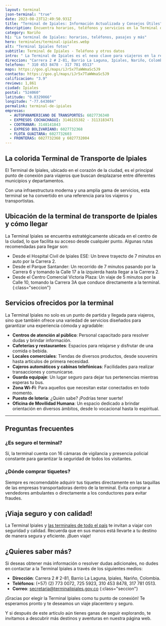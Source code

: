 ```yaml
---
layout: terminal
json-terminal: "true"
date: 2023-08-23T12:49:50.931Z
title: "Terminal de Ipiales: Información Actualizada y Consejos Útiles"
description: Encuentra horarios, teléfonos y servicios en la Terminal de Ipiales. ¡Planifica tu viaje ahora y disfruta de una experiencia sin igual!
category: Nariño
h1: "La terminal de Ipiales: horarios, teléfonos, pasajes y más"
hero: terminales/terminal-ipiales.webp
alt: "Terminal Ipiales fotos"
subtitle: Terminal de Ipiales - Teléfono y otros datos
intro: " La Terminal de Ipiales es el nexo clave para viajeros en la región. Con servicios modernos y diversas rutas, esta guía te ofrece todo lo que necesitas saber para tu próximo viaje. Desde horarios y tarifas hasta consejos útiles, encuentra aquí tu camino hacia una experiencia de viaje perfecta."
direccion: "Carrera 2 # 2-81, Barrio La Laguna, Ipiales, Nariño, Colombia."
telefono: " 310 453 8478 - 317 781 0513"
maps: https://goo.gl/maps/iJr5x7TaWWmaSc5J9
contacto: https://goo.gl/maps/iJr5x7TaWWmaSc5J9
calificacion: "3.9"
reviews: 1,861
ciudad: Ipiales
postal: "524060"
latitude: "0.8329066"
longitude: "-77.643084"
permalink: terminal-de-ipiales
empresas:
  - AUTOPANAMERICANO DE TRANSPORTES: 6027736340
  - EXPRESOS COCHACHAGUI: 3146155382 - 3113183471
  - COOTRANAR: 3148141843
  - EXPRESO BOLIVARIANO: 6027732368
  - FLOTA GUAITARA: 6027732603
  - FRONTERAS: 6027732368 y 6027732004
---
```

## La colorida Terminal de Transporte de Ipiales

El Terminal de Ipiales, ubicado en el corazón de la ciudad, es el principal punto de conexión para viajeros que buscan desplazarse entre diferentes municipios y departamentos.

Con una infraestructura moderna y una amplia gama de servicios, esta terminal se ha convertido en una referencia para los viajeros y transportistas.

## Ubicación de la terminal de transporte de Ipiales y cómo llegar

La Terminal Ipiales se encuentra estratégicamente ubicada en el centro de la ciudad, lo que facilita su acceso desde cualquier punto. Algunas rutas recomendadas para llegar son:

* Desde el Hospital Civil de Ipiales ESE: Un breve trayecto de 7 minutos en auto por la Carrera 2.
* Desde el Parque Santander: Un recorrido de 7 minutos pasando por la Carrera 6 y tomando la Calle 17 a la izquierda hasta llegar a la Carrera 2.
* Desde el Centro Comercial Victoria Plaza: Un viaje de 5 minutos por la Calle 10, tomando la Carrera 3A que conduce directamente a la terminal.
{:class="seccion"}

## Servicios ofrecidos por la terminal

La Terminal Ipiales no solo es un punto de partida y llegada para viajeros, sino que también ofrece una variedad de servicios diseñados para garantizar una experiencia cómoda y agradable:

* **Centros de atención al público**: Personal capacitado para resolver dudas y brindar información.
* **Cafeterías y restaurantes**: Espacios para relajarse y disfrutar de una comida o bebida.
* **Locales comerciales**: Tiendas de diversos productos, desde souvenirs hasta artículos de primera necesidad.
* **Cajeros automáticos y cabinas telefónicas**: Facilidades para realizar transacciones y comunicarse.
* **Guarda equipaje**: Un lugar seguro para dejar tus pertenencias mientras esperas tu bus.
* **Zona Wi-Fi**: Para aquellos que necesitan estar conectados en todo momento.
* **Puesto de lotería**: ¿Quién sabe? ¡Podrías tener suerte!
* **Oficina de Movilidad Humana**: Un espacio dedicado a brindar orientación en diversos ámbitos, desde lo vocacional hasta lo espiritual.

----

## Preguntas frecuentes

### ¿Es seguro el terminal?

Sí, la terminal cuenta con 16 cámaras de vigilancia y presencia policial constante para garantizar la seguridad de todos los visitantes.

### ¿Dónde comprar tiquetes?

Siempre es recomendable adquirir tus tiquetes directamente en las taquillas de las empresas transportadoras dentro de la terminal. Evita comprar a vendedores ambulantes o directamente a los conductores para evitar fraudes.

## ¡Viaja seguro y con calidad!

La Terminal Ipiales y [las terminales de todo el país](/) te invitan a viajar con seguridad y calidad. Recuerda que en sus manos está llevarte a tu destino de manera segura y eficiente. ¡Buen viaje!

## ¿Quieres saber más?

Si deseas obtener más información o resolver dudas adicionales, no dudes en contactar a la Terminal Ipiales a través de los siguientes medios:

* **Dirección**: Carrera 2 # 2-81, Barrio La Laguna, Ipiales, Nariño, Colombia.
* **Teléfonos**: (+57) (2) 773 0072, 725 5923, 310 453 8478, 317 781 0513.
* **Correo**: secretaria@terminalipiales.gov.co
{:class="seccion"}

¡Gracias por elegir la Terminal Ipiales como tu punto de conexión! Te esperamos pronto y te deseamos un viaje placentero y seguro.

Y si después de este artículo aún tienes ganas de seguir explorando, te invitamos a descubrir más destinos y aventuras en nuestra página web.
